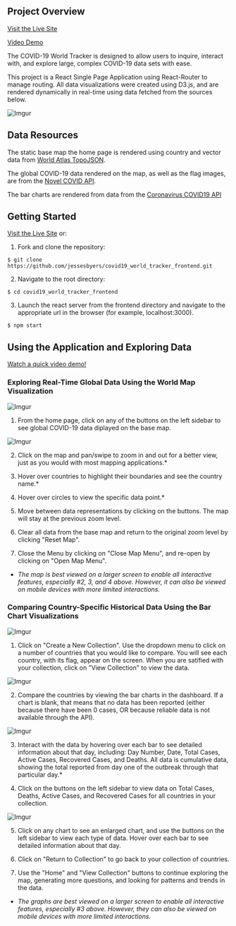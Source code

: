 ## Project Overview
[Visit the Live Site](https://jessesbyers.github.io/covid19_world_tracker_frontend/)

[Video Demo](https://drive.google.com/file/d/1qR0biwiab_IE_MbQNSLaaHZNObCbE159/view?usp=sharing)

The COVID-19 World Tracker is designed to allow users to inquire, interact with, and explore large, complex COVID-19 data sets with ease. 

This project is a React Single Page Application using React-Router to manage routing. All data visualizations were created using D3.js, and are rendered dynamically in real-time using data fetched from the sources below.

![Imgur](https://i.imgur.com/SCeFs3x.png)

## Data Resources
The static base map the home page is rendered using country and vector data from [World Atlas TopoJSON](https://www.npmjs.com/package/world-atlas).

The global COVID-19 data rendered on the map, as well as the flag images, are from the [Novel COVID API](https://corona.lmao.ninja/).

The bar charts are rendered from data from the [Coronavirus COVID19 API](https://documenter.getpostman.com/view/10808728/SzS8rjbc?version=latest#00030720-fae3-4c72-8aea-ad01ba17adf8)

## Getting Started
[Visit the Live Site](https://jessesbyers.github.io/covid19_world_tracker_frontend/) or:

1. Fork and clone the repository:

`$ git clone https://github.com/jessesbyers/covid19_world_tracker_frontend.git`

2. Navigate to the root directory:

`$ cd covid19_world_tracker_frontend`

3. Launch the react server from the frontend directory and navigate to the appropriate url in the browser (for example, localhost:3000).

`$ npm start`

## Using the Application and Exploring Data
[Watch a quick video demo!](https://drive.google.com/file/d/1qR0biwiab_IE_MbQNSLaaHZNObCbE159/view?usp=sharing)

### Exploring Real-Time Global Data Using the World Map Visualization
![Imgur](https://i.imgur.com/nPhpW99.png)

1. From the home page, click on any of the buttons on the left sidebar to see global COVID-19 data diplayed on the base map. 

![Imgur](https://i.imgur.com/0CPw0jR.png)

2. Click on the map and pan/swipe to zoom in and out for a better view, just as you would with most mapping applications.*

3. Hover over countries to highlight their boundaries and see the country name.*

4. Hover over circles to view the specific data point.*

5. Move between data representations by clicking on the buttons. The map will stay at the previous zoom level.

6. Clear all data from the base map and return to the original zoom level by clicking "Reset Map".

7. Close the Menu by clicking on "Close Map Menu", and re-open by clicking on "Open Map Menu".

* *The map is best viewed on a larger screen to enable all interactive features, especially #2, 3, and 4 above. However, it can also be viewed on mobile devices with more limited interactions.*

### Comparing Country-Specific Historical Data Using the Bar Chart Visualizations
![Imgur](https://i.imgur.com/81E1ki9.png)

1. Click on "Create a New Collection". Use the dropdown menu to click on a number of countries that you would like to compare. You will see each country, with its flag, appear on the screen. When you are satified with your collection, click on "View Collection" to view the data.

![Imgur](https://i.imgur.com/nTC9XgQ.png)

2. Compare the countries by viewing the bar charts in the dashboard. If a chart is blank, that means that no data has been reported (either because there have been 0 cases, OR because reliable data is not available through the API).

![Imgur](https://i.imgur.com/YUclgZh.png)

3. Interact with the data by hovering over each bar to see detailed information about that day, including: Day Number, Date, Total Cases, Active Cases, Recovered Cases, and Deaths. All data is cumulative data, showing the total reported from day one of the outbreak through that particular day.*

4. Click on the buttons on the left sidebar to view data on Total Cases, Deaths, Active Cases, and Recovered Cases for all countries in your collection.

![Imgur](https://i.imgur.com/2FlpfS6.png)

5. Click on any chart to see an enlarged chart, and use the buttons on the left sidebar to view each type of data. Hover over each bar to see detailed information about that day.

6. Click on "Return to Collection" to go back to your collection of countries.

6. Use the "Home" and "View Collection" buttons to continue exploring the map, generating more questions, and looking for patterns and trends in the data.

* *The graphs are best viewed on a larger screen to enable all interactive features, especially #3 above. However, they can also be viewed on mobile devices with more limited interactions.*